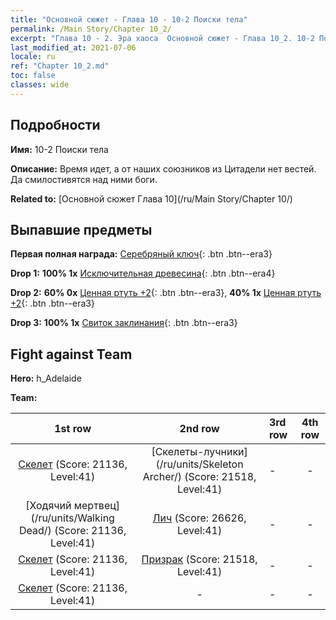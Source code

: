 ```yaml
---
title: "Основной сюжет - Глава 10 - 10-2 Поиски тела"
permalink: /Main Story/Chapter 10_2/
excerpt: "Глава 10 - 2. Эра хаоса  Основной сюжет - Глава 10_2. 10-2 Поиски тела"
last_modified_at: 2021-07-06
locale: ru
ref: "Chapter 10_2.md"
toc: false
classes: wide
---
```


## Подробности

 **Имя:** 10-2 Поиски тела

 **Описание:** Время идет, а от наших союзников из Цитадели нет вестей. Да смилостивятся над ними боги.

 **Related to:** [Основной сюжет Глава 10](/ru/Main Story/Chapter 10/)

## Выпавшие предметы

 **Первая полная награда:** [Серебряный ключ](/ItemsRU/con_693/){: .btn .btn--era3}

 **Drop 1:** **100% 1x** [Исключительная древесина](/ItemsRU/mat_34/){: .btn .btn--era4}

 **Drop 2:** **60% 0x** [Ценная ртуть +2](/ItemsRU/mat_28/){: .btn .btn--era3}, **40% 1x** [Ценная ртуть +2](/ItemsRU/mat_28/){: .btn .btn--era3}

 **Drop 3:** **100% 1x** [Свиток заклинания](/ItemsRU/con_694/){: .btn .btn--era3}


## Fight against Team
 **Hero:** h_Adelaide

 **Team:**


  | 1st row | 2nd row | 3rd row | 4th row |
  |:----:|:----:|:----|:----:|
  | [Скелет](/ru/units/Skeleton/) (Score: 21136, Level:41)  | [Скелеты-лучники](/ru/units/Skeleton Archer/) (Score: 21518, Level:41)  | - | - |
  | [Ходячий мертвец](/ru/units/Walking Dead/) (Score: 21136, Level:41)  | [Лич](/ru/units/Lich/) (Score: 26626, Level:41)  | - | - |
  | [Скелет](/ru/units/Skeleton/) (Score: 21136, Level:41)  | [Призрак](/ru/units/Wight/) (Score: 21518, Level:41)  | - | - |
  | [Скелет](/ru/units/Skeleton/) (Score: 21136, Level:41)  | - | - | - |



